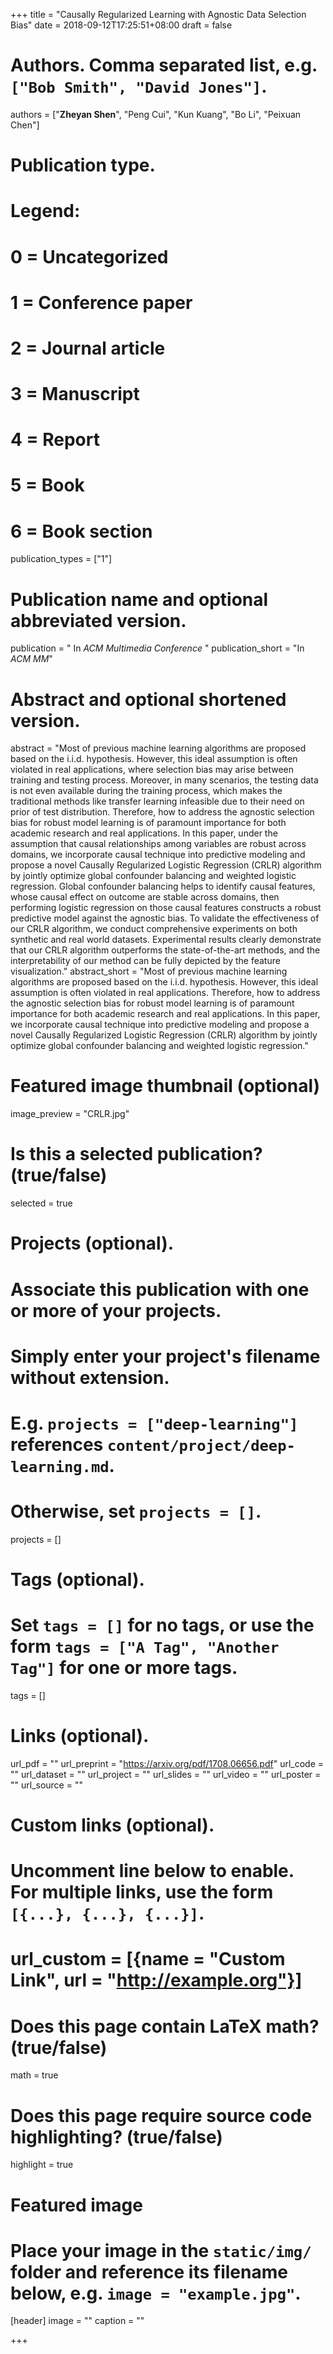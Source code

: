 +++
title = "Causally Regularized Learning with Agnostic Data Selection Bias"
date = 2018-09-12T17:25:51+08:00
draft = false

# Authors. Comma separated list, e.g. `["Bob Smith", "David Jones"]`.
authors = ["**Zheyan Shen**", "Peng Cui", "Kun Kuang", "Bo Li", "Peixuan Chen"]

# Publication type.
# Legend:
# 0 = Uncategorized
# 1 = Conference paper
# 2 = Journal article
# 3 = Manuscript
# 4 = Report
# 5 = Book
# 6 = Book section
publication_types = ["1"]

# Publication name and optional abbreviated version.
publication = " In *ACM Multimedia Conference* "
publication_short = "In *ACM MM*"

# Abstract and optional shortened version.
abstract = "Most of previous machine learning algorithms are proposed based on the i.i.d. hypothesis. However, this ideal assumption is often violated in real applications, where selection bias may arise between training and testing process. Moreover, in many scenarios, the testing data is not even available during the training process, which makes the traditional methods like transfer learning infeasible due to their need on prior of test distribution. Therefore, how to address the agnostic selection bias for robust model learning is of paramount importance for both academic research and real applications. In this paper, under the assumption that causal relationships among variables are robust across domains, we incorporate causal technique into predictive modeling and propose a novel Causally Regularized Logistic Regression (CRLR) algorithm by jointly optimize global confounder balancing and weighted logistic regression. Global confounder balancing helps to identify causal features, whose causal effect on outcome are stable across domains, then performing logistic regression on those causal features constructs a robust predictive model against the agnostic bias. To validate the effectiveness of our CRLR algorithm, we conduct comprehensive experiments on both synthetic and real world datasets. Experimental results clearly demonstrate that our CRLR algorithm outperforms the state-of-the-art methods, and the interpretability of our method can be fully depicted by the feature visualization."
abstract_short = "Most of previous machine learning algorithms are proposed based on the i.i.d. hypothesis. However, this ideal assumption is often violated in real applications. Therefore, how to address the agnostic selection bias for robust model learning is of paramount importance for both academic research and real applications. In this paper, we incorporate causal technique into predictive modeling and propose a novel Causally Regularized Logistic Regression (CRLR) algorithm by jointly optimize global confounder balancing and weighted logistic regression."

# Featured image thumbnail (optional)
image_preview = "CRLR.jpg"

# Is this a selected publication? (true/false)
selected = true

# Projects (optional).
#   Associate this publication with one or more of your projects.
#   Simply enter your project's filename without extension.
#   E.g. `projects = ["deep-learning"]` references `content/project/deep-learning.md`.
#   Otherwise, set `projects = []`.
projects = []

# Tags (optional).
#   Set `tags = []` for no tags, or use the form `tags = ["A Tag", "Another Tag"]` for one or more tags.
tags = []

# Links (optional).
url_pdf = ""
url_preprint = "https://arxiv.org/pdf/1708.06656.pdf"
url_code = ""
url_dataset = ""
url_project = ""
url_slides = ""
url_video = ""
url_poster = ""
url_source = ""

# Custom links (optional).
#   Uncomment line below to enable. For multiple links, use the form `[{...}, {...}, {...}]`.
# url_custom = [{name = "Custom Link", url = "http://example.org"}]

# Does this page contain LaTeX math? (true/false)
math = true

# Does this page require source code highlighting? (true/false)
highlight = true

# Featured image
# Place your image in the `static/img/` folder and reference its filename below, e.g. `image = "example.jpg"`.
[header]
image = ""
caption = ""

+++
